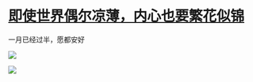 # [即使世界偶尔凉薄，内心也要繁花似锦](https://github.com/myogg/Gitblog/issues/6)

一月已经过半，愿都安好

![](https://pic.superbed.cc/item/678cbd4cfa9f77b4dc6f7b80.jpg)

![](https://pic.superbed.cc/item/678cbd6ffa9f77b4dc6f7ce2.jpg)